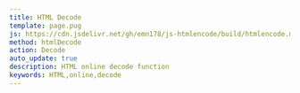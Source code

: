 ```yaml
---
title: HTML Decode
template: page.pug
js: https://cdn.jsdelivr.net/gh/emn178/js-htmlencode/build/htmlencode.min.js
method: htmlDecode
action: Decode
auto_update: true
description: HTML online decode function
keywords: HTML,online,decode
---
```


